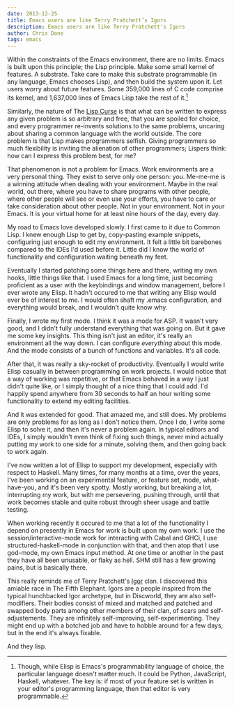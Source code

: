 ```yaml
---
date: 2013-12-25
title: Emacs users are like Terry Pratchett’s Igors
description: Emacs users are like Terry Pratchett's Igors
author: Chris Done
tags: emacs
---
```


Within the constraints of the Emacs environment, there are no
limits. Emacs is built upon this principle; the Lisp principle. Make
some small kernel of features. A substrate. Take care to make this
substrate programmable (in any language, Emacs chooses Lisp), and then
build the system upon it. Let users worry about future features. Some
359,000 lines of C code comprise its kernel, and 1,637,000 lines of
Emacs Lisp take the rest of it.[^1]

Similarly, the nature of The
[Lisp Curse](http://www.winestockwebdesign.com/Essays/Lisp_Curse.html)
is that what can be written to express any given problem is so
arbitrary and free, that you are spoiled for choice, and every
programmer re-invents solutions to the same problems, uncaring about
sharing a common language with the world outside. The core problem is
that Lisp makes programmers selfish. Giving programmers so much
flexibility is inviting the alienation of other programmers; Lispers
think: how can I express this problem best, for me?

That phenomenon is not a problem for Emacs. Work environments are a
very personal thing. They exist to serve only one person:
you. Me-me-me is a winning attitude when dealing with your
environment. Maybe in the real world, out there, where you have to
share programs with other people, where other people will see or even
use your efforts, you have to care or take consideration about other
people. Not in your environment. Not in your Emacs. It is your virtual
home for at least nine hours of the day, every day.

My road to Emacs love developed slowly. I first came to it due to
Common Lisp. I knew enough Lisp to get by, copy-pasting example
snippets, configuring just enough to edit my environment. It felt a
little bit barebones compared to the IDEs I'd used before it. Little
did I know the world of functionality and configuration waiting
beneath my feet.

Eventually I started patching some things here and there, writing my
own hooks, little things like that. I used Emacs for a long time, just
becoming proficient as a user with the keybindings and window
management, before I ever wrote any Elisp. It hadn't occured to me
that writing any Elisp would ever be of interest to me. I would often
shaft my .emacs configuration, and everything would break, and I
wouldn't quite know why.

Finally, I wrote my first mode. I think it was a mode for ASP. It
wasn't very good, and I didn't fully understand everything that was
going on. But it gave me some key insights. This thing isn't just an
editor, it's really an environment all the way down. I can configure
_everything_ about this mode. And the mode consists of a bunch of
functions and variables. It's all code.

After that, it was really a sky-rocket of productivity. Eventually I
would write Elisp casually in between programming on work projects. I
would notice that a way of working was repetitive, or that Emacs
behaved in a way I just didn't quite like, or I simply thought of a
nice thing that I could add. I'd happily spend anywhere from 30
seconds to half an hour writing some functionality to extend my
editing facilities.

And it was extended for good. That amazed me, and still does. My
problems are only problems for as long as I don't notice them. Once I
do, I write some Elisp to solve it, and then it's never a problem
again. In typical editors and IDEs, I simply wouldn't even think of
fixing such things, never mind actually putting my work to one side
for a minute, solving them, and then going back to work again.

I've now written a lot of Elisp to support my development, especially
with respect to Haskell. Many times, for many months at a time, over
the years, I've been working on an experimental feature, or feature
set, mode, what-have-you, and it's been very spotty. Mostly working,
but breaking a lot, interrupting my work, but with me persevering,
pushing through, until that work becomes stable and quite robust
through sheer usage and battle testing.

When working recently it occured to me that a lot of the functionality
I depend on presently in Emacs for work is built upon my own work. I
use the session/interactive-mode work for interacting with Cabal and
GHCi, I use structured-haskell-mode in conjunction with that, and then
atop that I use god-mode, my own Emacs input method. At one time or
another in the past they have all been unusable, or flaky as hell. SHM
still has a few growing pains, but is basically there.

This really reminds me of Terry Pratchett's
[Igor](http://en.wikipedia.org/wiki/Igor_%28Discworld%29) clan. I
discovered this amiable race in The Fifth Elephant. Igors are a people
inspired from the typical hunchbacked Igor archetype, but in
Discworld, they are also self-modifiers. Their bodies consist of mixed
and matched and patched and swapped body parts among other members of
their clan, of scars and self-adjustements. They are infinitely
self-improving, self-experimenting. They might end up with a botched
job and have to hobble around for a few days, but in the end it's
always fixable.

And they lisp.

[^1]: Though, while Elisp is Emacs's programmability language
      of choice, the particular language doesn't matter much. It could
      be Python, JavaScript, Haskell, whatever. The key is: if most of
      your feature set is written in your editor's programming
      language, then that editor is very programmable.
